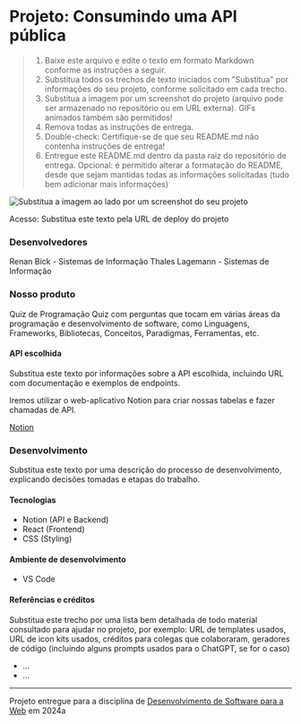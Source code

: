 # Projeto: Consumindo uma API pública

> 1. Baixe este arquivo e edite o texto em formato Markdown conforme as instruções a seguir.
> 2. Substitua todos os trechos de texto iniciados com "Substitua" por informações do seu projeto, conforme solicitado em cada trecho.
> 3. Substitua a imagem por um screenshot do projeto (arquivo pode ser armazenado no repositório ou em URL externa). GIFs animados também são permitidos!
> 4. Remova todas as instruções de entrega.
> 5. Double-check: Certifique-se de que seu README.md não contenha instruções de entrega!
> 6. Entregue este README.md dentro da pasta raiz do repositório de entrega.
> Opcional: é permitido alterar a formatação do README, desde que sejam mantidas todas as informações solicitadas (tudo bem adicionar mais informações)

![Substitua a imagem ao lado por um screenshot do seu projeto](https://mdswanson.com/static/chops-ux-step-4.png "Screenshot do projeto")

Acesso: Substitua este texto pela URL de deploy do projeto

### Desenvolvedores
Renan Bick - Sistemas de Informação
Thales Lagemann - Sistemas de Informação

### Nosso produto

Quiz de Programação
Quiz com perguntas que tocam em várias áreas da programação e desenvolvimento de software, como Linguagens, Frameworks, Bibliotecas, Conceitos, Paradigmas, Ferramentas, etc.

#### API escolhida

Substitua este texto por informações sobre a API escolhida, incluindo URL com documentação e exemplos de endpoints.

Iremos utilizar o web-aplicativo Notion para criar nossas tabelas e fazer chamadas de API.

[Notion](https://www.notion.so/pt-br)

### Desenvolvimento

Substitua este texto por uma descrição do processo de desenvolvimento, explicando decisões tomadas e etapas do trabalho.

#### Tecnologias

- Notion (API e Backend)
- React (Frontend)
- CSS (Styling)

#### Ambiente de desenvolvimento

- VS Code

#### Referências e créditos

Substitua este trecho por uma lista bem detalhada de todo material consultado para ajudar no projeto, por exemplo:  URL de templates usados, URL de icon kits usados, créditos para colegas que colaboraram, geradores de código (incluindo alguns prompts usados para o ChatGPT, se for o caso)
- ...
- ...

---
Projeto entregue para a disciplina de [Desenvolvimento de Software para a Web](http://github.com/andreainfufsm/elc1090-2024a) em 2024a